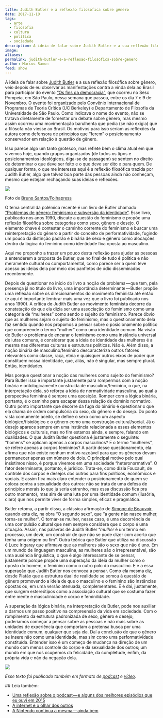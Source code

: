 ```yaml
---
title: Judith Butler e a reflexão filosófica sobre gênero
date: 2017-11-10
tags:
  - arte
  - filosofia
  - cultura
  - política
  - sociedade
description: A ideia de falar sobre Judith Butler e a sua reflexão filosófica sobre gênero, veio depois de eu observar as manifestações contra a vinda…
image: 
aliases: 
permalink: judith-butler-e-a-reflexao-filosofica-sobre-genero
author: Marcos Ramon
feed: show
---
```

A ideia de falar sobre [Judith Butler](https://g.co/kgs/WpgNae) e a sua reflexão filosófica sobre gênero, veio depois de eu observar as manifestações contra a vinda dela ao Brasil para participar do evento [“Os fins da democracia”](https://www.sescsp.org.br/programacao/135255_OS+FINS+DA+DEMOCRACIA+THE+ENDS+OF+DEMOCRACY), que ocorreu no Sesc Pompeia, em São Paulo, nessa semana que passou, entre os dia 7 e 9 de Novembro. O evento foi organizado pelo Convênio Internacional de Programas de Teoria Crítica (UC Berkeley) e Departamento de Filosofia da Universidade de São Paulo. Como indicava o nome do evento, não se tratava diretamente de fomentar um debate sobre gênero, mas mesmo assim ocorreu uma movimentação barulhenta que pedia (se não exigia) que a filósofa não viesse ao Brasil. Os motivos para isso seriam as reflexões da autora como defensora de princípios que “ferem” o posicionamento conservador em relação à questão de gênero.

Isso parece algo um tanto grotesco, mas reflete bem o clima atual em que vivemos hoje, quando grupos organizados (de todos os tipos e posicionamentos ideológicos, diga-se de passagem) se sentem no direito de determinar o que deve ser feito e o que deve ser dito e para quem. De qualquer forma, o que me interessa aqui é a reflexão filosófica trazida por Judith Butler, algo que talvez boa parte das pessoas ainda não conheçam, mesmo que estejam rechaçando suas ideias e reflexões.

<img src="/assets/img/judith-butler-e-a-reflexão-filosófica-sobre gênero-medium-1.jpeg">

Foto de [Bruno Santos/Folhapress](http://www1.folha.uol.com.br/ilustrada/2017/11/1933437-manifestantes-pro-e-contra-judith-butler-protestam-no-sesc-pompeia.shtml)

O tema central da polêmica recente é um livro de Butler chamado [“Problemas de gênero: feminismo e subversão da identidade”](http://amzn.to/2ysNvDn). Esse livro, publicado nos anos 1990, discute a questão do feminismo e propõe uma reflexão filosófica sobre categorias como sexo, gênero e desejo. O elemento chave é contestar o caminho corrente do feminismo e buscar uma reinterpretação do gênero a partir do conceito de performatividade, fugindo um pouco da distinção padrão e binária de sexo e gênero como alocações dentro da lógica do feminino como identidade fixa oposta ao masculino.

Aqui me proponho a trazer um pouco desta reflexão para ajudar as pessoas a entenderem a proposta de Butler, que no final de tudo é política e não meramente cultural ou comportamental, como parece ser a quem teve acesso as ideias dela por meio dos panfletos de ódio disseminados recentemente.

Depois de questionar no início do livro a noção de problema — que tem, pela presença já no título do livro, uma importância determinante — Butler propõe uma reflexão sobre os direcionamentos do movimento feminista até então (e aqui é importante lembrar mais uma vez que o livro foi publicado nos anos 1990). A crítica de Judith Butler ao movimento feminista decorre da constatação do que ela dizia ser uma associação do feminismo como uma categoria de “mulheres” como sendo o sujeito do feminismo. Parece óbvio que as mulheres sejam o sujeito do feminismo, mas o questionamento dela faz sentido quando nos propomos a pensar sobre o posicionamento político que compreende o termo “mulher” como uma identidade comum. Na visão de Butler o problema de encarar o feminismo como uma instância universal de lutas comuns, é considerar que a ideia de identidade das mulheres é a mesma nas diferentes culturas e estruturas políticas. Não é. Além disso, a noção binária de masculino/feminino descaracteriza outros fatores relevantes como classe, raça, etnia e quaisquer outros eixos de poder que constituem nossa identidade, que, aliás, não é singular, mas sempre plural. Então, identidades.

Mas porque questionar a noção das mulheres como sujeito do feminismo? Para Butler isso é importante justamente para rompermos com a noção binária e ontologicamente construída de masculino/feminino, o que, na interpretação dela, só reforça a ideia de normatividade masculina, ao qual a perspectiva feminina é sempre uma oposição. Romper com a lógica binária, portanto, é o caminho para escapar dessa relação de domínio normativo. Outro ponto importante que decorre da fuga do binário é questionar o que ela chama de ordem compulsória do sexo, do gênero e do desejo. Do ponto vista comumente aceito, se define o sexo como um aspecto biológico/fisiológico e o gênero como uma construção cultural/social. Já o desejo aparece sempre em uma instância relacionada a esses elementos biológicos e culturais, mas no fim estamos ainda, e sempre, falando em dualidades. O que Judith Butler questiona é justamente o seguinte: “homens” se aplicam apenas a corpos masculinos? E o termo “mulheres”, se refere apenas a corpos femininos? A partir desse questionamento, ela afirma que não existe nenhum motivo razoável para que os gêneros devam permanecer apenas em número de dois. O principal motivo pelo qual insistimos nisso, é porque vivemos em uma sociedade “heteronormativa”. O fator determinante, portanto, é jurídico. Trata-se, como dizia Foucault, de controle dos corpos e desejos dos outros para fins políticos, econômicos e sociais. E assim fica mais claro entender o posicionamento de quem se coloca contra a sexualidade dos outros: não se trata de uma defesa de princípios morais (o que já seria estranho, mas essa discussão fica pra outro momento), mas sim de uma luta por uma identidade comum (ilusória, claro) que nos permite viver de forma simples, eficaz e pragmática.

Butler retoma, a partir disso, a clássica afirmação de [Simone de Beauvoir](https://g.co/kgs/8fHhB8), quando esta diz, na obra “O segundo sexo”, que “a gente não nasce mulher, torna-se mulher”. O tornar-se mulher, nesse caso, é uma decorrência de uma compulsão cultural que nem sempre considera que o corpo é uma situação. Assim, nas palavras de Judith Butler “_mulher_ é um termo em processo, um devir, um construir de que não se pode dizer com acerto que tenha uma origem ou fim”. Outra teórica que Butler que utiliza na discussão é [Luce Irigaray](https://g.co/kgs/rBjuXH) que afirmava que as mulheres são o sexo que não é uno. Em um mundo de linguagem masculina, as mulheres são o irrepresentável, são uma ausência linguística, o que é algo interessante de se pensar, justamente porque propõe uma superação da ideia da mulher como o oposto do homem, o feminino como o outro polo do masculino. E é a essa superação que Judith Butler nos convoca a pensar. Como ela mesma diz, desde Platão que a estrutura dual de realidade se somou à questão de gênero promovendo a ideia de que o masculino e o feminino são instâncias opostas ou, em uma versão atenuada, complementares. E é daí, justamente, que surgem estereótipos como a associação cultural que se costuma fazer entre mente e masculinidade e corpo e feminilidade.

A superação da lógica binária, na interpretação de Butler, pode nos auxiliar a darmos um passo positivo na compreensão da vida em sociedade. Com o rompimento da estrutura padronizada de sexo, gênero e desejo, poderíamos começar a pensar sobre as pessoas e não mais sobre as unidades de experiência que comportam a pretensa busca por uma identidade comum, qualquer que seja ela. Daí a conclusão de que o gênero se insere não como uma identidade, mas sim como uma performatividade constituída. Entender isso é um começo de mudança na direção de um mundo com menos controle do corpo e da sexualidade dos outros; um mundo em que nos ocupemos da felicidade, da completude, enfim, da própria vida e não da negação dela.

<img src="/assets/img/judith-butler-e-a-reflexão-filosófica-sobre gênero-medium-2.jpeg">

_Esse texto foi publicado também em formato de_ [_podcast_](https://www.marcosramon.net/ficcoes) _e_ [_vídeo_](https://youtu.be/MxVq053O-Lk)_._


<div class="leia-tambem" markdown="1">
## Leia também:

- <a href="/uma-reflexao-sobre-o-podcast-e-alguns-dos-melhores-episodios-que-eu-ouvi-em-2015">Uma reflexão sobre o podcast — e alguns dos melhores episódios que eu ouvi em 2015</a>
- <a href="/a-internet-e-o-olhar-dos-outros">A internet e o olhar dos outros</a>
- <a href="/a-nintendo-continua-a-mesma-ainda-bem">A Nintendo continua a mesma — ainda bem</a>
</div>